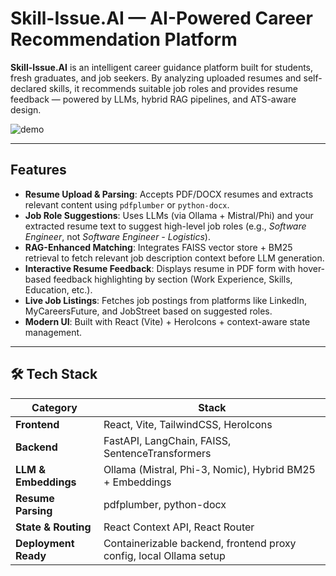 # Skill-Issue.AI — AI-Powered Career Recommendation Platform

**Skill-Issue.AI** is an intelligent career guidance platform built for students, fresh graduates, and job seekers. By analyzing uploaded resumes and self-declared skills, it recommends suitable job roles and provides resume feedback — powered by LLMs, hybrid RAG pipelines, and ATS-aware design.

![demo](https://user-images.githubusercontent.com/your-demo.gif)

---

## Features

- **Resume Upload & Parsing**: Accepts PDF/DOCX resumes and extracts relevant content using `pdfplumber` or `python-docx`.
- **Job Role Suggestions**: Uses LLMs (via Ollama + Mistral/Phi) and your extracted resume text to suggest high-level job roles (e.g., *Software Engineer*, not *Software Engineer - Logistics*).
- **RAG-Enhanced Matching**: Integrates FAISS vector store + BM25 retrieval to fetch relevant job description context before LLM generation.
- **Interactive Resume Feedback**: Displays resume in PDF form with hover-based feedback highlighting by section (Work Experience, Skills, Education, etc.).
- **Live Job Listings**: Fetches job postings from platforms like LinkedIn, MyCareersFuture, and JobStreet based on suggested roles.
- **Modern UI**: Built with React (Vite) + HeroIcons + context-aware state management.

---

## 🛠️ Tech Stack

| Category | Stack |
|---------|-------|
| **Frontend** | React, Vite, TailwindCSS, HeroIcons |
| **Backend** | FastAPI, LangChain, FAISS, SentenceTransformers |
| **LLM & Embeddings** | Ollama (Mistral, Phi-3, Nomic), Hybrid BM25 + Embeddings |
| **Resume Parsing** | pdfplumber, python-docx |
| **State & Routing** | React Context API, React Router |
| **Deployment Ready** | Containerizable backend, frontend proxy config, local Ollama setup |
